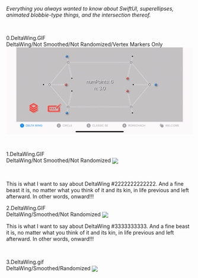 *Everything you always wanted to know about SwiftUI, superellipses, animated blobbie-type things, and the intersection thereof.*

<br/>

0.DeltaWing.GIF
<br/>
DeltaWing/Not Smoothed/Not Randomized/Vertex Markers Only
<img align="center" src="_GIFs/0.DeltaWing.gif" width="667">

<br/>

1.DeltaWing.GIF
<br/>
DeltaWing/Not Smoothed/Not Randomized
<img align="center" src="_GIFs/1.DeltaWing.gif" width="667">

<br/>

This is what I want to say about DeltaWing #2222222222222. And a fine beast it is, no matter what you think of it and its kin, in life previous and left afterward. In other words, onward!!!

2.DeltaWing.GIF
<br/>
DeltaWing/Smoothed/Not Randomized
<img align="center" src="_GIFs/2.DeltaWing.gif" width="667">

This is what I want to say about DeltaWing #3333333333. And a fine beast it is, no matter what you think of it and its kin, in life previous and left afterward. In other words, onward!!!

<br/>

3.DeltaWing.gif
<br/>
DeltaWing/Smoothed/Randomized
<img align="center" src="_GIFs/4.DeltaWing.gif" width="667">


<!--
<img src="GIFs/LayersChooser(iPhone14).PNG" height="500">
->

<br/>

Here's a **`SuperEllipse`** `Shape` object with 6 vertices. The odd-numbered vertices are shown in red, the even-numbered one in blue. Just because.

When we calculate the coordinates of the vertices (a `[CGPoint]` array), we can also calculate the normal vector at each of the vertices.

This project is an exploration of how to animate a family of superellipse-based curves in SwiftUI. Actually it's a bit more general than that: the project shows how to animate between any superellipse-based curve, defined for our purposes as a `[CGPoint, CGVector]` array, where the `CGPoints` are the calculated vertices of the superellipse and the `CGVectors` are their corresponding normals, or orthogonals, and any secondary curve you can derive algorithmically from the first, eg using a simple mapping or transformation. 

`BezierBlobs` runs on both iPhone and the iPad. The user experience at present is better on iPad, due to some unresolved issues that occur when changing orientation between landscape and portrait on the phone. To be fixed (hopefully) ...

Enjoy!
